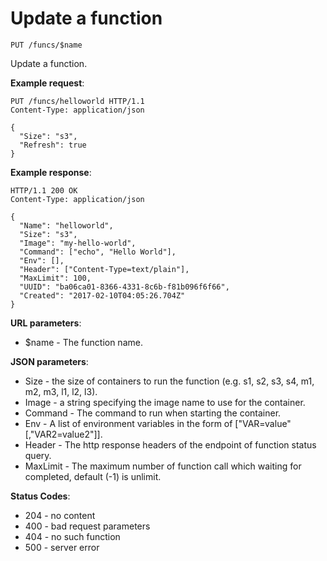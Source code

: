 # Update a function

`PUT /funcs/$name`

Update a function.

**Example request**:

```
PUT /funcs/helloworld HTTP/1.1
Content-Type: application/json

{
  "Size": "s3",
  "Refresh": true
}
```

**Example response**:

```
HTTP/1.1 200 OK
Content-Type: application/json

{
  "Name": "helloworld",
  "Size": "s3",
  "Image": "my-hello-world",
  "Command": ["echo", "Hello World"],
  "Env": [],
  "Header": ["Content-Type=text/plain"],
  "MaxLimit": 100,
  "UUID": "ba06ca01-8366-4331-8c6b-f81b096f6f66",
  "Created": "2017-02-10T04:05:26.704Z"
}
```

**URL parameters**:

* $name - The function name.

**JSON parameters**:

* Size - the size of containers to run the function (e.g. s1, s2, s3, s4, m1, m2, m3, l1, l2, l3).
* Image - a string specifying the image name to use for the container.
* Command - The command to run when starting the container.
* Env - A list of environment variables in the form of ["VAR=value"[,"VAR2=value2"]].
* Header - The http response headers of the endpoint of function status query.
* MaxLimit - The maximum number of function call which waiting for completed, default (-1) is unlimit.

**Status Codes**:

* 204 - no content
* 400 - bad request parameters
* 404 - no such function
* 500 - server error
